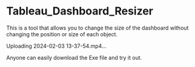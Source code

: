 # Tableau_Dashboard_Resizer
This is a tool that allows you to change the size of the dashboard without changing the position or size of each object.

Uploading 2024-02-03 13-37-54.mp4…


Anyone can easily download the Exe file and try it out.
